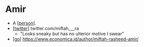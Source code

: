 # Amir

- A [[person]].
- [[twitter]] twitter.com/miftah___ra
  - "Looks sneaky but has no ulterior motive I swear"
- [[go]] https://www.economica.id/author/miftah-rasheed-amir/


[//begin]: # "Autogenerated link references for markdown compatibility"
[person]: person "Person"
[twitter]: twitter "Twitter"
[go]: go "Go"
[//end]: # "Autogenerated link references"